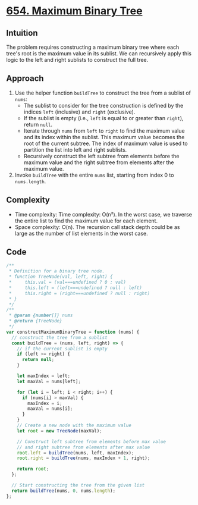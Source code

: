 # [654. Maximum Binary Tree](https://leetcode.com/problems/maximum-binary-tree/description/)

## Intuition

The problem requires constructing a maximum binary tree where each tree's root is the maximum value in its sublist. We can recursively apply this logic to the left and right sublists to construct the full tree.

## Approach

1. Use the helper function `buildTree` to construct the tree from a sublist of `nums`:
   - The sublist to consider for the tree construction is defined by the indices `left` (inclusive) and `right` (exclusive).
   - If the sublist is empty (i.e., `left` is equal to or greater than `right`), return `null`.
   - Iterate through `nums` from `left` to `right` to find the maximum value and its index within the sublist. This maximum value becomes the root of the current subtree. The index of maximum value is used to partition the list into left and right sublists.
   - Recursively construct the left subtree from elements before the maximum value and the right subtree from elements after the maximum value.
2. Invoke `buildTree` with the entire `nums` list, starting from index 0 to `nums.length`.

## Complexity

- Time complexity: Time complexity: O(n²). In the worst case, we traverse the entire list to find the maximum value for each element.
- Space complexity: O(n). The recursion call stack depth could be as large as the number of list elements in the worst case.

## Code

```javascript
/**
 * Definition for a binary tree node.
 * function TreeNode(val, left, right) {
 *     this.val = (val===undefined ? 0 : val)
 *     this.left = (left===undefined ? null : left)
 *     this.right = (right===undefined ? null : right)
 * }
 */
/**
 * @param {number[]} nums
 * @return {TreeNode}
 */
var constructMaximumBinaryTree = function (nums) {
  // construct the tree from a sublist
  const buildTree = (nums, left, right) => {
    // if the current sublist is empty
    if (left >= right) {
      return null;
    }

    let maxIndex = left;
    let maxVal = nums[left];

    for (let i = left; i < right; i++) {
      if (nums[i] > maxVal) {
        maxIndex = i;
        maxVal = nums[i];
      }
    }
    // Create a new node with the maximum value
    let root = new TreeNode(maxVal);

    // Construct left subtree from elements before max value
    // and right subtree from elements after max value
    root.left = buildTree(nums, left, maxIndex);
    root.right = buildTree(nums, maxIndex + 1, right);

    return root;
  };

  // Start constructing the tree from the given list
  return buildTree(nums, 0, nums.length);
};
```
